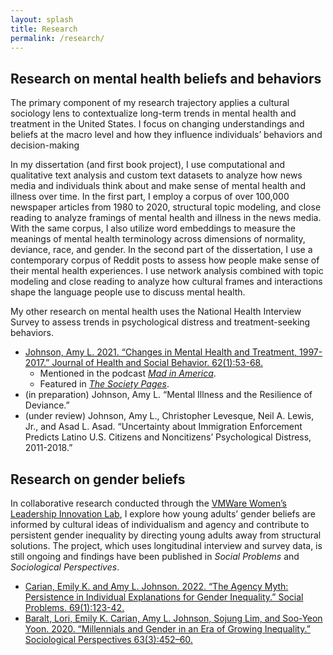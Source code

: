 ```yaml
---
layout: splash
title: Research
permalink: /research/
---
```


## Research on mental health beliefs and behaviors

The primary component of my research trajectory applies a cultural sociology lens to contextualize long-term trends in mental health and treatment in the United States. I focus on changing understandings and beliefs at the macro level and how they influence individuals’ behaviors and decision-making

In my dissertation (and first book project), I use computational and qualitative text analysis and custom text datasets to analyze how news media and individuals think about and make sense of mental health and illness over time. In the first part, I employ a corpus of over 100,000 newspaper articles from 1980 to 2020, structural topic modeling, and close reading to analyze framings of mental health and illness in the news media. With the same corpus, I also utilize word embeddings to measure the meanings of mental health terminology across dimensions of normality, deviance, race, and gender. In the second part of the dissertation, I use a contemporary corpus of Reddit posts to assess how people make sense of their mental health experiences. I use network analysis combined with topic modeling and close reading to analyze how cultural frames and interactions shape the language people use to discuss mental health.

My other research on mental health uses the National Health Interview Survey to assess trends in psychological distress and treatment-seeking behaviors. 

- [Johnson, Amy L. 2021. “Changes in Mental Health and Treatment, 1997-2017.” Journal of Health and Social Behavior. 62(1):53-68.](https://doi.org/10.1177/0022146520984136)
    - Mentioned in the podcast [*Mad in America*](https://www.madinamerica.com/2022/05/failings-mental-health-dangerous/).
    - Featured in [*The Society Pages*](https://thesocietypages.org/discoveries/2021/03/24/mental-health-treatment-seeking-not-distress-increasing-for-all/).
- (in preparation) Johnson, Amy L. “Mental Illness and the Resilience of Deviance.”
- (under review) Johnson, Amy L., Christopher Levesque, Neil A. Lewis, Jr., and Asad L. Asad. “Uncertainty about Immigration Enforcement Predicts Latino U.S. Citizens and Noncitizens’ Psychological Distress, 2011-2018.”

## Research on gender beliefs

In collaborative research conducted through the [VMWare Women’s Leadership Innovation Lab](https://womensleadership.stanford.edu/), I explore how young adults’ gender beliefs are informed by cultural ideas of individualism and agency and contribute to persistent gender inequality by directing young adults away from structural solutions. The project, which uses longitudinal interview and survey data, is still ongoing and findings have been published in *Social Problems* and *Sociological Perspectives*.

- [Carian, Emily K. and Amy L. Johnson. 2022. “The Agency Myth: Persistence in Individual Explanations for Gender Inequality.” Social Problems. 69(1):123-42.](https://doi.org/10.1093/socpro/spaa072)
- [Baralt, Lori, Emily K. Carian, Amy L. Johnson, Sojung Lim, and Soo-Yeon Yoon. 2020. “Millennials and Gender in an Era of Growing Inequality.” Sociological Perspectives 63(3):452–60.](https://href.li/?https://doi.org/10.1177/0731121420915870)

